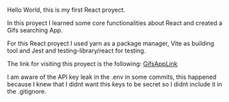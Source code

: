 Hello World, this is my first React proyect.

In this proyect I learned some core functionalities about React and created a Gifs searching App.

For this React proyect I used yarn as a package manager, Vite as building tool and Jest and testing-library/react for testing.

The link for visiting this proyect is the following: [GifsAppLink](https://josemontano1996.github.io/Gif-Expert-App/)

I am aware of the API key leak in the .env in some commits, this happened because I knew that I didnt want this keys to be secret so I didnt include it in the .gitignore.